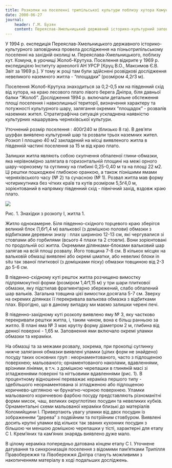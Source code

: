 ```yaml
---
title: Розкопки на поселеннi трипiльської культури поблизу хутора Комуна на Переяславщинi в 1994 році
date: 2000-06-27
journal:
    header: Г.М. Бузян
    content: Переяслав-Хмельницький державний iсторико-культурний заповiдник
---
```


У 1994 р. експедицiя Переяслав-Хмельницького державного iсторико-культурного заповiдника провела дослiдження на пiзньотрипiльському поселеннi на захiднiй околицi м. Переяслава-Хмельницького, поблизу хут. Комуна, в урочищi Жолоб-Крутуха. Поселення вiдкрите у 1969 р. експедицiєю Iнституту археологiї АН УРСР [Круц В.О., Максимов Є.В. Звiт за 1969 р.]. У тому ж роцi там були здiйсненi розвiдковi дослiдження невеликого наземного житла - “площадки” (розмiром 4,2ґ3 м).

Поселення Жолоб-Крутуха знаходиться за 0,2-0,5 км на пiвденний схiд вiд хутора, на краю лесового плато лiвого берега Днiпра, бiля давньої балки “Жолоб”. Дослiдження 1994 р. включали детальне обстеження площi поселення i навколишньої територiї, визначення характеру та потужностi культурного шару, залягання окремих “площадок” - розвалiв наземних жител. Стратиграфiчна ситуацiя ускладнена наявнiстю культурних нашарувань черняхiвської культури.

Уточнений розмiр поселення : 400ґ240 м (близько 8 га). В дев’яти шурфах виявлено культурний шар та розвали трьох наземних жител. Розкоп I площею 40 м2 закладений на мiсцi виявленого житла в пiвденнiй частинi поселення за 15 м вiд краю плато.

Залишки житла являють собою скупчення обпаленої глини-обмазки, яка нерiвномiрно залягала в горизонтальнiй площинi на межi орного шару-чорнозему та суглинку на глибинi 0,25-0,40 м та на площi 22 м2. Цi рештки пошкодженi глибокою оранкою, а також пiзнiшими ямами черняхiвського часу (№ 2) та сучасною (№ 1). Розвал житла мав форму чотирикутника без чiтких країв та кутiв розмiром 5,5ґ4,0 м, зорiєнтований в напрямку пiвденний схiд - пiвнiчний захiд, вздовж краю плато.

![](https://i.imgur.com/hc0LZmj.gif)

Рис. 1. Знахідки з розкопу I, житла 1.

Житло однокамерне. Бiля пiвденно-схiдного торцевого краю зберiгся великий блок (1,6ґ1,4 м) валькової (з домiшкою полови) обмазки з вiдбитками деревини знизу : плах шириною 12-13 см, якi чергувалися зі стовпами або горбилями (всього 4 плахи та 2 стовпи). Вони зорiєнтованi по продольнiй осi житла. Окремими дiлянками-блоками вальковий шар залягав на всiй площi розвалу. Його товщина 7-8 см. В кiлькох мiсцях на вальковiй обмазцi виявленi або окремi шматки, або невеликi блоки іn situ так званої плиткової (з домiшками пiску) обмазки товщиною вiд 2-3 до 5-6 см.

В пiвденно-схiдному кутi решток житла розчищено вимостку пiдпрямокутної форми (розмiром 1,4ґ1,15 м) у три шари плиткової обмазки, яку пiдстилав фрагментарно збережений, слабо обпалений шар валькiв. Загальна товщина цiєї вимостки досягала 5-7 см. Зверху на окремих дiлянках її перекривала валькова обмазка з вiдбитками плах. Вiрогiдно, що в даному випадку ми маємо залишки черенi печi.

В пiвденно-захiдному кутi розкопу виявлено яму № 3, яку частково перекривали рештки житла, i, таким чином, вона є бiльш ранньою за житло. В планi яма № 3 має круглу форму дiаметром 2 м, глибина вiд денної поверхнi - 1,65 м. Заповнення ями включало окремi уламки обмазки та керамiки.

На обмазцi та за межами розвалу, зокрема, при прокопцi суглинку нижче залягання обмазки виявленi уламки (цiлих форм не знайдено) посуду таких основних груп : неорнаментованого, часто з пiдлощеною поверхнею; мальованого; орнаментованого наколами, вдавленнями, врiзними лiнiями, в т.ч. з домiшкою черепашки в глинянiй масi зi згладженнями поверхнi та нiгтьовими вдавленнями (рис. 1). В процентному вiдношеннi переважає керамiка першого типу - здебiльшого неорнаментована зi згладженою або пiдлощеною коричнево-цегляною чи брунатно-чорною поверхнею. Уламки мальованого коричневою фарбою посуду представляють рiзноманiтнi форми мисок, чаш, великих округлотiлих посудин та невеликих кубкiв. Орнаментальнi схеми мальованої керамiки близькi до матерiалів Коломийщини I. Привертають увагу уламки вiд двох посудин iз зображенням “дерева” з подвiйним та потрiйним стовбуром. Виявленi досить крупнi уламки вiд кiлькох так званих кухонних посудин з бiльшою чи меншою домiшкою черепашки у тiстi, характернi для етапу С I. Крем’яних та кам’яних знарядь виявлено дуже мало.

В цiлому керамiка попередньо датована кiнцем етапу С I. Уточнене датування та синхронизацiя поселення з вiдомими пам’ятками Трипiлля Правобережжя та Лiвобережжя Днiпра стануть можливими з накопиченням матерiалу в ходi подальших дослiджень.